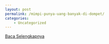 ```yaml
---
layout: post
permalink: /mimpi-punya-uang-banyak-di-dompet/
categories:
    - Uncategorized
---
```


[Baca Selengkapnya](/08)